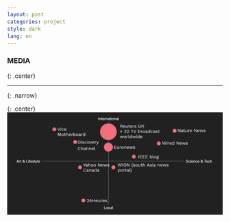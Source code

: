 ```yaml
---
layout: post
categories: project
style: dark
lang: en
---
```


### MEDIA
{: .center}
___
{: .narrow}

{: .center}
![Media distribution](/assets/photos/project/media.jpg)
